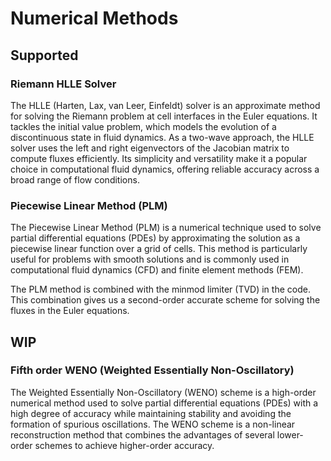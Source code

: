 # Numerical Methods

## Supported

### Riemann HLLE Solver

The HLLE (Harten, Lax, van Leer, Einfeldt) solver is an approximate method for solving the Riemann problem at cell interfaces in the Euler equations. It tackles the initial value problem, which models the evolution of a discontinuous state in fluid dynamics. As a two-wave approach, the HLLE solver uses the left and right eigenvectors of the Jacobian matrix to compute fluxes efficiently. Its simplicity and versatility make it a popular choice in computational fluid dynamics, offering reliable accuracy across a broad range of flow conditions.

### Piecewise Linear Method (PLM)

The Piecewise Linear Method (PLM) is a numerical technique used to solve partial differential equations (PDEs) by approximating the solution as a piecewise linear function over a grid of cells. This method is particularly useful for problems with smooth solutions and is commonly used in computational fluid dynamics (CFD) and finite element methods (FEM).

The PLM method is combined with the minmod limiter (TVD) in the code. This combination gives us a second-order accurate scheme for solving the fluxes in the Euler equations.

## WIP

### Fifth order WENO (Weighted Essentially Non-Oscillatory)

The Weighted Essentially Non-Oscillatory (WENO) scheme is a high-order numerical method used to solve partial differential equations (PDEs) with a high degree of accuracy while maintaining stability and avoiding the formation of spurious oscillations. The WENO scheme is a non-linear reconstruction method that combines the advantages of several lower-order schemes to achieve higher-order accuracy.
